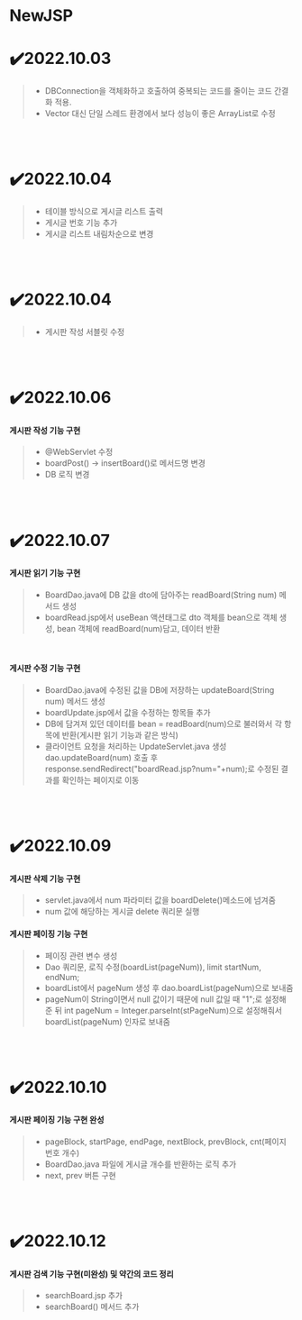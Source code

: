 # NewJSP

# ✔️2022.10.03 
> - DBConnection을 객체화하고 호출하여 중복되는 코드를 줄이는 코드 간결화 적용.
> - Vector 대신 단일 스레드 환경에서 보다 성능이 좋은 ArrayList로 수정 

</br>
</br>

# ✔️2022.10.04
> - 테이블 방식으로 게시글 리스트 출력
> - 게시글 번호 기능 추가
> - 게시글 리스트 내림차순으로 변경
 
 </br>
 </br>

 # ✔️2022.10.04
 
> - 게시판 작성 서블릿 수정

 </br>
 </br>

 # ✔️2022.10.06
 
#### 게시판 작성 기능 구현
>
> - @WebServlet 수정
> - boardPost() -> insertBoard()로 메서드명 변경
> - DB 로직 변경

 </br>
 </br>

 # ✔️2022.10.07
 
 #### 게시판 읽기 기능 구현
 >
 > - BoardDao.java에 DB 값을 dto에 담아주는 readBoard(String num) 메서드 생성
 > - boardRead.jsp에서 useBean 액션태그로 dto 객체를 bean으로 객체 생성, bean 객체에 readBoard(num)담고, 데이터 반환
 
 <br/>
 
 #### 게시판 수정 기능 구현
 >
 > - BoardDao.java에 수정된 값을 DB에 저장하는 updateBoard(String num) 메서드 생성
 > - boardUpdate.jsp에서 값을 수정하는 항목들 추가
 > - DB에 담겨져 있던 데이터를 bean = readBoard(num)으로 불러와서 각 항목에 반환(게시판 읽기 기능과 같은 방식)
 > - 클라이언트 요청을 처리하는 UpdateServlet.java 생성 dao.updateBoard(num) 호출 후 response.sendRedirect("boardRead.jsp?num="+num);로 수정된 결과를 확인하는 페이지로 이동

</br>
</br>

 # ✔️2022.10.09
 
 #### 게시판 삭제 기능 구현
 >
 > - servlet.java에서 num 파라미터 값을 boardDelete()메소드에 넘겨줌
 > - num 값에 해당하는 게시글 delete 쿼리문 실행
 
 #### 게시판 페이징 기능 구현
 >
 > - 페이징 관련 변수 생성
 > - Dao 쿼리문, 로직 수정(boardList(pageNum)), limit startNum, endNum;
 > - boardList에서 pageNum 생성 후 dao.boardList(pageNum)으로 보내줌
 > - pageNum이 String이면서 null 값이기 때문에 null 값일 때 "1";로 설정해준 뒤 int pageNum = Integer.parseInt(stPageNum)으로 설정해줘서 boardList(pageNum) 인자로 보내줌
 
</br>
</br>

 # ✔️2022.10.10

#### 게시판 페이징 기능 구현 완성
>
> - pageBlock, startPage, endPage, nextBlock, prevBlock, cnt(페이지 번호 개수)
> - BoardDao.java 파일에 게시글 개수를 반환하는 로직 추가
> - next, prev 버튼 구현

</br>
</br>

 # ✔️2022.10.12
 
 #### 게시판 검색 기능 구현(미완성) 및 약간의 코드 정리
 >
 > - searchBoard.jsp 추가
 > - searchBoard() 메서드 추가


